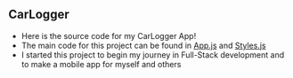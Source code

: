 ## CarLogger
- Here is the source code for my CarLogger App!
- The main code for this project can be found in [App.js](https://github.com/pamyjak/CarLogger/blob/master/App.js) and [Styles.js](https://github.com/pamyjak/CarLogger/blob/master/Styles.js)
- I started this project to begin my journey in Full-Stack development and to make a mobile app for myself and others
